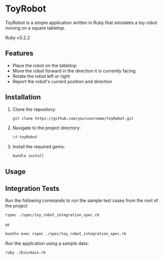 # ToyRobot

ToyRobot is a simple application written in Ruby that simulates a toy robot moving on a square tabletop.

Ruby v3.2.2

## Features

- Place the robot on the tabletop
- Move the robot forward in the direction it is currently facing
- Rotate the robot left or right
- Report the robot's current position and direction

## Installation

1. Clone the repository:

    ```sh
    git clone https://github.com/yourusername/toyRobot.git
    ```

2. Navigate to the project directory:

    ```sh
    cd toyRobot
    ```

3. Install the required gems:

    ```sh
    bundle install
    ```

## Usage

## Integration Tests
Run the following commands to run the sample test cases from the root of the project

```sh
rspec ./spec/toy_robot_integration_spec.rb
```
or

```sh
bundle exec rspec ./spec/toy_robot_integration_spec.rb
```

Run the application using a sample data:

```sh
ruby ./bin/main.rb
```
